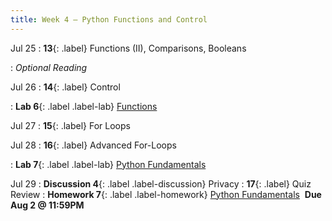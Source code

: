 ```yaml
---
title: Week 4 — Python Functions and Control
---
```


Jul 25
: **13**{: .label} Functions (II), Comparisons, Booleans
  <!--: [Slides](#) &#8226; [Code](#)-->
: *Optional Reading*

Jul 26
: **14**{: .label} Control
  <!--: [Slides](#) &#8226; [Code](#)-->
: **Lab 6**{: .label .label-lab} [Functions](#)

Jul 27
: **15**{: .label} For Loops
  <!--: [Slides](#) &#8226; [Code](#)-->

Jul 28
: **16**{: .label} Advanced For-Loops
  <!--: [Slides](#) &#8226; [Code](#)-->
: **Lab 7**{: .label .label-lab} [Python Fundamentals](#)

Jul 29
: **Discussion 4**{: .label .label-discussion} Privacy
: **17**{: .label} Quiz Review
: **Homework 7**{: .label .label-homework} [Python Fundamentals](#) &nbsp;**Due Aug 2 @ 11:59PM**
